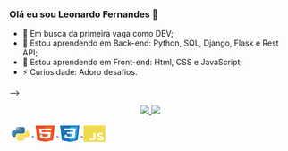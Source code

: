 ### Olá eu sou Leonardo Fernandes 👋

- 🔭 Em busca da primeira vaga como DEV;
- 🌱 Estou aprendendo em Back-end: Python, SQL, Django, Flask e Rest API;
- 🌱 Estou aprendendo em Front-end: Html, CSS e JavaScript;
- ⚡ Curiosidade: Adoro desafios.

-->
<div align="center">
  <a href="https://github.com/leo4769">
  <img height="180em" src="https://github-readme-stats.vercel.app/api?username=leo4769&show_icons=true&theme=dracula&include_all_commits=true&count_private=true"/>
  <img height="180em" src="https://github-readme-stats.vercel.app/api/top-langs/?username=leo4769&layout=compact&langs_count=7&theme=dracula"/>
</div>


<div style="display: inline_block"><br>
   <img align="center" alt="Rafa-Python" height="30" width="40" src="https://raw.githubusercontent.com/devicons/devicon/master/icons/python/python-original.svg">
   <img align="center" alt="Rafa-HTML" height="30" width="40" src="https://raw.githubusercontent.com/devicons/devicon/master/icons/html5/html5-original.svg">
  <img align="center" alt="Rafa-CSS" height="30" width="40" src="https://raw.githubusercontent.com/devicons/devicon/master/icons/css3/css3-original.svg">
  <img align="center" alt="Rafa-Js" height="30" width="40" src="https://raw.githubusercontent.com/devicons/devicon/master/icons/javascript/javascript-plain.svg">
  
 </div>
  
##
